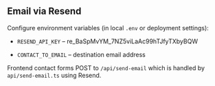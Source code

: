 ## Email via Resend

Configure environment variables (in local `.env` or deployment settings):

- `RESEND_API_KEY` – re_BaSpMvYM_7NZ5viLaAc99hTJfyTXbyBQW

- `CONTACT_TO_EMAIL` – destination email address

Frontend contact forms POST to `/api/send-email` which is handled by `api/send-email.ts` using Resend.



